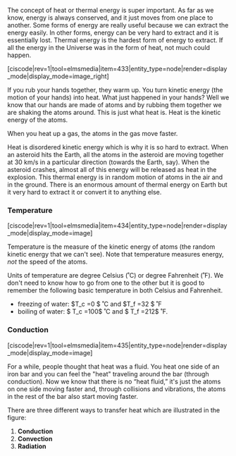 The concept of heat or thermal energy is super important. As far as we know, energy is always conserved, and it just moves from one place to another. Some forms of energy are really useful because we can extract the energy easily. In other forms, energy can be very hard to extract and it is essentially lost. Thermal energy is the hardest form of energy to extract. If all the energy in the Universe was in the form of heat, not much could happen.

[ciscode|rev=1|tool=elmsmedia|item=433|entity_type=node|render=display_mode|display_mode=image_right] 

If you rub your hands together, they warm up. You turn kinetic energy (the motion of your hands) into heat. What just happened in your hands? Well we know that our hands are made of atoms and by rubbing them together we are shaking the atoms around. This is just what heat is. Heat is the kinetic energy of the atoms.

When you heat up a gas, the atoms in the gas move faster. 

Heat is disordered kinetic energy which is why it is so hard to extract. When an asteroid hits the Earth, all the atoms in the asteroid are moving together at 30 km/s in a particular direction (towards the Earth, say). When the asteroid crashes, almost all of this energy will be released as heat in the explosion. This thermal energy is in random motion of atoms in the air and in the ground. There is an enormous amount of thermal energy on Earth but it very hard to extract it or convert it to anything else. 

### Temperature 

[ciscode|rev=1|tool=elmsmedia|item=434|entity_type=node|render=display_mode|display_mode=image]

Temperature is the measure of the kinetic energy of atoms (the random kinetic energy that we can't see). Note that temperature measures energy, _not_ the speed of the atoms.   
  
Units of temperature are degree Celsius (˚C) or degree Fahrenheit (˚F). We don't need to know how to go from one to the other but it is good to remember the following basic temperature in both Celsius and Fahrenheit.

- freezing of water: $T_c =0 $ ˚C and $T_f =32 $ ˚F
- boiling of water: $ T_c =100$ ˚C and $ T_f =212$ ˚F.

### Conduction 

[ciscode|rev=1|tool=elmsmedia|item=435|entity_type=node|render=display_mode|display_mode=image]
  
For a while, people thought that heat was a fluid. You heat one side of an iron bar and you can feel the "heat" traveling around the bar (through conduction). Now we know that there is no “heat fluid,” it's just the atoms on one side moving faster and, through collisions and vibrations, the atoms in the rest of the bar also start moving faster.   
  
There are three different ways to transfer heat which are illustrated in the figure:

1. **Conduction**
2. **Convection**
3. **Radiation**